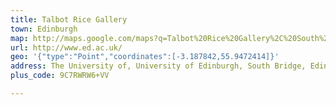 ```yaml
---
title: Talbot Rice Gallery
town: Edinburgh
map: http://maps.google.com/maps?q=Talbot%20Rice%20Gallery%2C%20South%20Bridge%2C%20Old%20College%2C%20Edinburgh%2C%20GB%2C%20EH8%209YL
url: http://www.ed.ac.uk/
geo: '{"type":"Point","coordinates":[-3.187842,55.9472414]}'
address: The University of, University of Edinburgh, South Bridge, Edinburgh EH8 9YL, UK
plus_code: 9C7RWRW6+VV

---
```


